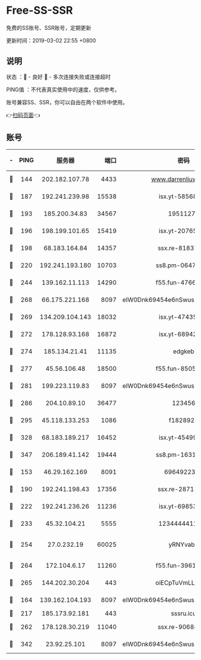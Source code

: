 # Free-SS-SSR

免费的SS账号、SSR账号，定期更新

更新时间：2019-03-02 22:55 +0800

## 说明

状态     ：🙂 - 良好 🙁 - 多次连接失败或连接超时

PING值   ：不代表真实使用中的速度，仅供参考。

账号兼容SS、SSR，你可以自由在两个软件中使用。

👉[扫码页面](https://liesauer.github.io/free-ss-ssr.github.io/)👈

## 账号

|-|PING|服务器|端口|密码|加密方式|区域|
|:----:|:----:|:-----:|-----:|:----:|:----:|:----:|
|🙂|144|202.182.107.78|4433|www.darrenliuwei.com|aes-256-cfb|JP|
|🙂|187|192.241.239.98|15538|isx.yt-58568781|aes-256-cfb|US|
|🙂|193|185.200.34.83|34567|19511276|aes-256-cfb|US|
|🙂|196|198.199.101.65|15419|isx.yt-20765737|aes-256-cfb|US|
|🙂|198|68.183.164.84|14357|ssx.re-81837624|aes-256-cfb|US|
|🙂|220|192.241.193.180|10703|ss8.pm-06476648|aes-256-cfb|US|
|🙂|244|139.162.11.113|14290|f55.fun-47666112|aes-256-cfb|SG|
|🙂|268|66.175.221.168|8097|eIW0Dnk69454e6nSwuspv9DmS201tQ0D|aes-256-cfb|US|
|🙂|269|134.209.104.143|18032|isx.yt-47435450|aes-256-cfb|SG|
|🙂|272|178.128.93.168|16872|isx.yt-68942633|aes-256-cfb|SG|
|🙂|274|185.134.21.41|11135|edgkeb|aes-256-cfb|GB|
|🙂|277|45.56.106.48|18500|f55.fun-85055733|aes-256-cfb|US|
|🙂|281|199.223.119.83|8097|eIW0Dnk69454e6nSwuspv9DmS201tQ0D|aes-256-cfb|US|
|🙂|286|204.10.89.10|36477|123456|aes-256-cfb|US|
|🙂|295|45.118.133.253|1086|f1828920|aes-256-cfb|SG|
|🙂|328|68.183.189.217|16452|isx.yt-45499514|aes-256-cfb|SG|
|🙂|347|206.189.41.142|19444|ss8.pm-16317279|aes-256-cfb|SG|
|🙂|153|46.29.162.169|8091|6964922356|aes-256-cfb|RU|
|🙂|190|192.241.198.43|17356|ssx.re-28711646|aes-256-cfb|US|
|🙂|222|192.241.236.26|11236|isx.yt-69853329|aes-256-cfb|US|
|🙂|233|45.32.104.21|5555|1234444411111|aes-256-cfb|SG|
|🙂|254|27.0.232.19|60025|yRNYvabB|xchacha20-ietf-poly1305|HK|
|🙂|264|172.104.6.17|11260|f55.fun-39616774|aes-256-cfb|US|
|🙂|265|144.202.30.204|443|oiECpTuVmLLxk4Ts|aes-256-cfb|US|
|🙁|164|139.162.104.193|8097|eIW0Dnk69454e6nSwuspv9DmS201tQ0D|aes-256-cfb|JP|
|🙁|217|185.173.92.181|443|sssru.icu|rc4-md5|RU|
|🙁|262|178.128.30.219|11040|ssx.re-90688619|aes-256-cfb|SG|
|🙁|342|23.92.25.101|8097|eIW0Dnk69454e6nSwuspv9DmS201tQ0D|aes-256-cfb|US|
